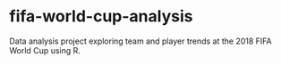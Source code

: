 # fifa-world-cup-analysis
Data analysis project exploring team and player trends at the 2018 FIFA World Cup using R.
